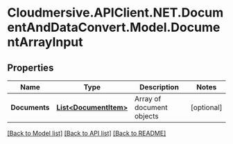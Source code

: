 # Cloudmersive.APIClient.NET.DocumentAndDataConvert.Model.DocumentArrayInput
## Properties

Name | Type | Description | Notes
------------ | ------------- | ------------- | -------------
**Documents** | [**List&lt;DocumentItem&gt;**](DocumentItem.md) | Array of document objects | [optional] 

[[Back to Model list]](../README.md#documentation-for-models) [[Back to API list]](../README.md#documentation-for-api-endpoints) [[Back to README]](../README.md)

